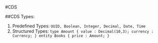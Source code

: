 #CDS

##CDS Types:

1. Predefined Types:
`UUID, Boolean, Integer, Decimal, Date, Time`
1. Structured Types:
`type Amount {
   value : Decimal(10,3);
   currency : Currency;
 }
 entity Books {
   price : Amount;
 }`

